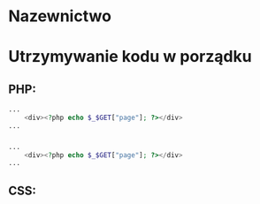 # Nazewnictwo

# Utrzymywanie kodu w porządku

## PHP:
```PHP
...
    <div><?php echo $_$GET["page"]; ?></div>
...
```

###

```PHP
...
    <div><?php echo $_$GET["page"]; ?></div>
...
```


## CSS:
